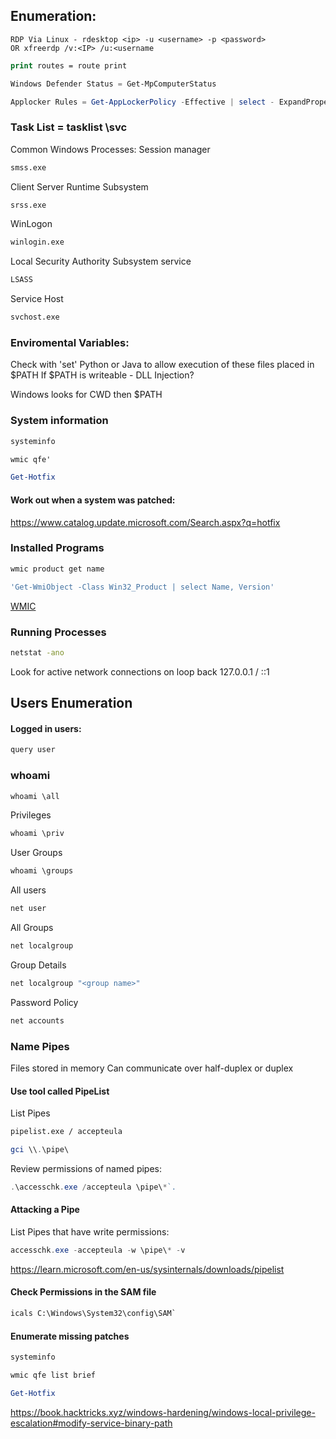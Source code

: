 ## Enumeration:
```shell
RDP Via Linux - rdesktop <ip> -u <username> -p <password>
OR xfreerdp /v:<IP> /u:<username
```
```cmd
print routes = route print
```

```powershell
Windows Defender Status = Get-MpComputerStatus

Applocker Rules = Get-AppLockerPolicy -Effective | select - ExpandProperty RuleCollections
```
### Task List = tasklist \svc

Common Windows Processes:
Session manager
```cmd
smss.exe
```
Client Server Runtime Subsystem 
```cmd
srss.exe
```
WinLogon
```cmd
winlogin.exe
```
Local Security Authority Subsystem service 
```cmd
LSASS
```
Service Host
```cmd
svchost.exe
```

### Enviromental Variables: 
Check with 'set'
Python or Java to allow execution of these files placed in $PATH
If $PATH is writeable - DLL Injection?

Windows looks for CWD then $PATH

### System information 
```cmd
systeminfo

wmic qfe'
```

```powershell
Get-Hotfix
```

#### Work out when a system was patched:

https://www.catalog.update.microsoft.com/Search.aspx?q=hotfix

### Installed Programs 

```cmd
wmic product get name
```

```powershell
'Get-WmiObject -Class Win32_Product | select Name, Version' 
```
[WMIC](https://learn.microsoft.com/en-us/windows/win32/wmisdk/wmi-start-page)

### Running Processes

```cmd
netstat -ano
```
Look for active network connections on loop back
	127.0.0.1 / ::1 

## Users Enumeration
		
#### Logged in users: 
```cmd
query user
```

### whoami
```cmd
whoami \all
```
Privileges
```cmd
whoami \priv
```
User Groups 
```cmd
whoami \groups
```
All users 
```cmd
net user
```
All Groups 
```cmd
net localgroup
```

Group Details
```cmd
net localgroup "<group name>"
```
Password Policy
```cmd
net accounts
```

### Name Pipes
Files stored in memory
	Can communicate over half-duplex or duplex

#### Use tool called PipeList
List Pipes 
```cmd
pipelist.exe / accepteula
```

```powershell
gci \\.\pipe\
```
Review permissions of named pipes:
```powershell
.\accesschk.exe /accepteula \pipe\*`.
```
#### Attacking a Pipe
List Pipes that have write permissions:
```powershell
accesschk.exe -accepteula -w \pipe\* -v
```
https://learn.microsoft.com/en-us/sysinternals/downloads/pipelist	

#### Check Permissions in the SAM file
```cmd
icals C:\Windows\System32\config\SAM`
```
#### Enumerate missing patches 
```cmd
systeminfo
```
```cmd
wmic qfe list brief
```

```powershell
Get-Hotfix
```
https://book.hacktricks.xyz/windows-hardening/windows-local-privilege-escalation#modify-service-binary-path
